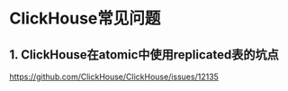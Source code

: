 # ClickHouse常见问题

## 1. ClickHouse在atomic中使用replicated表的坑点



https://github.com/ClickHouse/ClickHouse/issues/12135